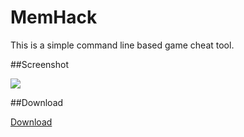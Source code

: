 MemHack
==========

This is a simple command line based game cheat tool.

##Screenshot

![](https://raw.github.com/jenson-shi/memhack/master/screenshot.jpg)

##Download

[Download](https://github.com/jenson-shi/memhack/releases/download/v1.0/MemHack.zip)
